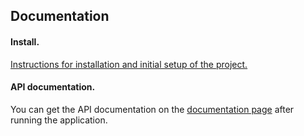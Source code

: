 ## Documentation

#### Install.

[Instructions for installation and initial setup of the project.](https://github.com/vshagur/drf-postgresql-pytest-template/blob/main/docs/install.md)

#### API documentation.

You can get the API documentation on the [documentation page](http://0.0.0.0:8000/swagger/) after running the application.
